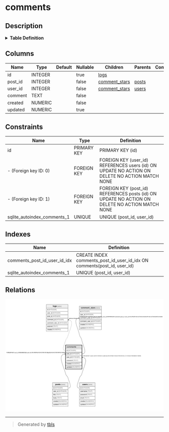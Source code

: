 # comments

## Description


<details>
<summary><strong>Table Definition</strong></summary>

```sql
CREATE TABLE comments (
  id INTEGER PRIMARY KEY AUTOINCREMENT,
  post_id INTEGER NOT NULL,
  user_id INTEGER NOT NULL,
  comment TEXT NOT NULL,
  created NUMERIC NOT NULL,
  updated NUMERIC,
  CONSTRAINT comments_post_id_fk FOREIGN KEY(post_id) REFERENCES posts(id),
  CONSTRAINT comments_user_id_fk FOREIGN KEY(user_id) REFERENCES users(id),
  UNIQUE(post_id, user_id)
)
```

</details>


## Columns

| Name | Type | Default | Nullable | Children | Parents | Comment |
| ---- | ---- | ------- | -------- | -------- | ------- | ------- |
| id | INTEGER |  | true | [logs](logs.md) |  |  |
| post_id | INTEGER |  | false | [comment_stars](comment_stars.md) | [posts](posts.md) |  |
| user_id | INTEGER |  | false | [comment_stars](comment_stars.md) | [users](users.md) |  |
| comment | TEXT |  | false |  |  |  |
| created | NUMERIC |  | false |  |  |  |
| updated | NUMERIC |  | true |  |  |  |

## Constraints

| Name | Type | Definition |
| ---- | ---- | ---------- |
| id | PRIMARY KEY | PRIMARY KEY (id) |
| - (Foreign key ID: 0) | FOREIGN KEY | FOREIGN KEY (user_id) REFERENCES users (id) ON UPDATE NO ACTION ON DELETE NO ACTION MATCH NONE |
| - (Foreign key ID: 1) | FOREIGN KEY | FOREIGN KEY (post_id) REFERENCES posts (id) ON UPDATE NO ACTION ON DELETE NO ACTION MATCH NONE |
| sqlite_autoindex_comments_1 | UNIQUE | UNIQUE (post_id, user_id) |

## Indexes

| Name | Definition |
| ---- | ---------- |
| comments_post_id_user_id_idx | CREATE INDEX comments_post_id_user_id_idx ON comments(post_id, user_id) |
| sqlite_autoindex_comments_1 | UNIQUE (post_id, user_id) |



## Relations

![er](comments.png)

---

> Generated by [tbls](https://github.com/k1LoW/tbls)
